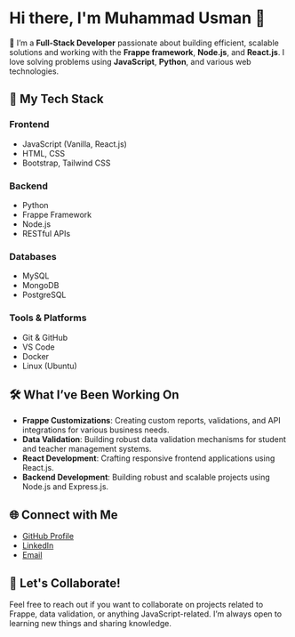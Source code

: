 # Hi there, I'm Muhammad Usman 👋

🔭 I’m a **Full-Stack Developer** passionate about building efficient, scalable solutions and working with the **Frappe framework**, **Node.js**, and **React.js**. I love solving problems using **JavaScript**, **Python**, and various web technologies.

## 🚀 My Tech Stack

### Frontend
- JavaScript (Vanilla, React.js)
- HTML, CSS
- Bootstrap, Tailwind CSS

### Backend
- Python
- Frappe Framework
- Node.js
- RESTful APIs

### Databases
- MySQL
- MongoDB
- PostgreSQL

### Tools & Platforms
- Git & GitHub
- VS Code
- Docker
- Linux (Ubuntu)

## 🛠️ What I’ve Been Working On
- **Frappe Customizations**: Creating custom reports, validations, and API integrations for various business needs.
- **Data Validation**: Building robust data validation mechanisms for student and teacher management systems.
- **React Development**: Crafting responsive frontend applications using React.js.
- **Backend Development**: Building robust and scalable projects using Node.js and Express.js.

## 🌐 Connect with Me
- [GitHub Profile](https://github.com/usman8786)
- [LinkedIn](https://www.linkedin.com/in/muhammad-usman111)
- [Email](mailto:usman.mushtaq8786@gmail.com)

## 💬 Let's Collaborate!
Feel free to reach out if you want to collaborate on projects related to Frappe, data validation, or anything JavaScript-related. I’m always open to learning new things and sharing knowledge.
